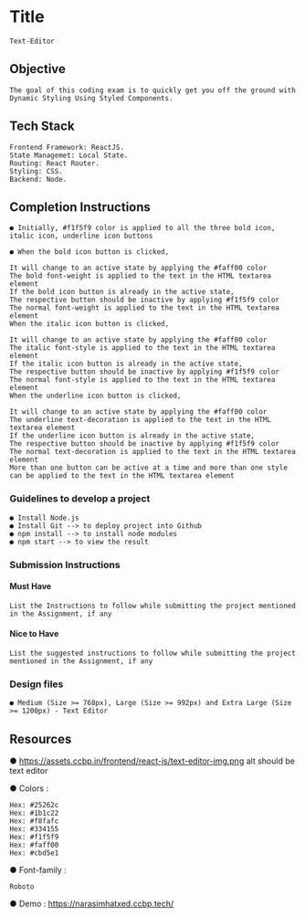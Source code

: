 # Title

    Text-Editor

## Objective

    The goal of this coding exam is to quickly get you off the ground with Dynamic Styling Using Styled Components.

## Tech Stack

    Frontend Framework: ReactJS.
    State Managemet: Local State.
    Routing: React Router.
    Styling: CSS.
    Backend: Node.

## Completion Instructions

    ● Initially, #f1f5f9 color is applied to all the three bold icon, italic icon, underline icon buttons

    ● When the bold icon button is clicked,

    It will change to an active state by applying the #faff00 color
    The bold font-weight is applied to the text in the HTML textarea element
    If the bold icon button is already in the active state,
    The respective button should be inactive by applying #f1f5f9 color
    The normal font-weight is applied to the text in the HTML textarea element
    When the italic icon button is clicked,

    It will change to an active state by applying the #faff00 color
    The italic font-style is applied to the text in the HTML textarea element
    If the italic icon button is already in the active state,
    The respective button should be inactive by applying #f1f5f9 color
    The normal font-style is applied to the text in the HTML textarea element
    When the underline icon button is clicked,

    It will change to an active state by applying the #faff00 color
    The underline text-decoration is applied to the text in the HTML textarea element
    If the underline icon button is already in the active state,
    The respective button should be inactive by applying #f1f5f9 color
    The normal text-decoration is applied to the text in the HTML textarea element
    More than one button can be active at a time and more than one style can be applied to the text in the HTML textarea element

### Guidelines to develop a project

    ● Install Node.js
    ● Install Git --> to deploy project into Github
    ● npm install --> to install node modules
    ● npm start --> to view the result

### Submission Instructions

#### Must Have

    List the Instructions to follow while submitting the project mentioned in the Assignment, if any

#### Nice to Have

    List the suggested instructions to follow while submitting the project mentioned in the Assignment, if any

### Design files

    ● Medium (Size >= 768px), Large (Size >= 992px) and Extra Large (Size >= 1200px) - Text Editor


## Resources

   ● https://assets.ccbp.in/frontend/react-js/text-editor-img.png alt should be text editor

   ● Colors :

    Hex: #25262c
    Hex: #1b1c22
    Hex: #f8fafc
    Hex: #334155
    Hex: #f1f5f9
    Hex: #faff00
    Hex: #cbd5e1

  ● Font-family :

    Roboto

  ● Demo :
    https://narasimhatxed.ccbp.tech/


